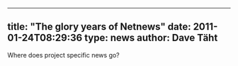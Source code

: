 
---
title: "The glory years of Netnews"
date: 2011-01-24T08:29:36
type: news
author: Dave Täht
---
Where does project specific news go?
